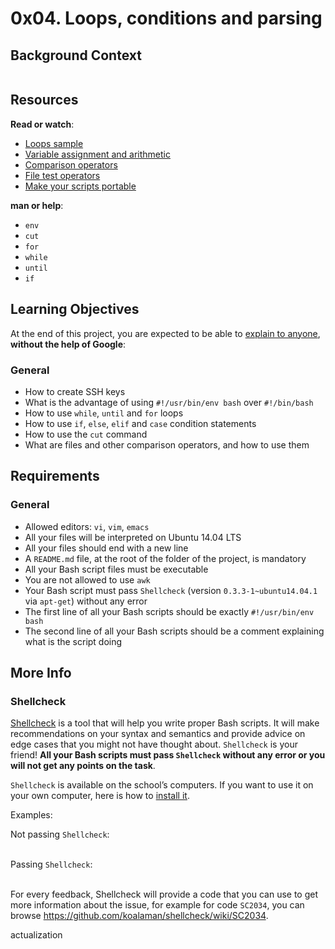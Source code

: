 <h1 class="gap">0x04. Loops, conditions and parsing</h1><div class="gap" id="project-description">
<h2>Background Context</h2>
<p><a href="https://youtu.be/BC2neyc5GcI" target="_blank"><img alt="" src="https://holbertonintranet.s3.amazonaws.com/uploads/medias/2019/6/b07e3333b1edfb9beed5.png?X-Amz-Algorithm=AWS4-HMAC-SHA256&amp;X-Amz-Credential=AKIARDDGGGOUWMNL5ANN%2F20210904%2Fus-east-1%2Fs3%2Faws4_request&amp;X-Amz-Date=20210904T211615Z&amp;X-Amz-Expires=86400&amp;X-Amz-SignedHeaders=host&amp;X-Amz-Signature=e64d93906c334792039ca60e7ecb4fc20b34d3d85003827efee111641a2dfc8c" style=""/></a></p>
<h2>Resources</h2>
<p><strong>Read or watch</strong>:</p>
<ul>
<li><a 6mzdeyytpw9r1k0hbkfubq"="" href="/rltoken/XnVjFM8a1W4RfRu4TCPY-g" rltoken="" target="_blank" title="Loops sample" tkpmmkxbw4dgkxdkt51fza"="" zoh3mqvvhyo_itinhksv6q"="">Loops sample</a> </li>
<li><a href="/rltoken/IM0Gv6VPzwAmqzlJxETZkw" target="_blank" title="Variable assignment and arithmetic">Variable assignment and arithmetic</a> </li>
<li><a href="/rltoken/K3E6xI9-goDM-93vsjCpPA" target="_blank" title="Comparison operators">Comparison operators</a> </li>
<li><a href="/rltoken/0OZLLDT28KrRZdid-l6hwg" target="_blank" title="File test operators">File test operators</a> </li>
<li><a href="/rltoken/Dyrnap2UC-LrzrmCOJRx8A" target="_blank" title="Make your scripts portable">Make your scripts portable</a> </li>
</ul>
<p><strong>man or help</strong>:</p>
<ul>
<li><code>env</code></li>
<li><code>cut</code></li>
<li><code>for</code></li>
<li><code>while</code></li>
<li><code>until</code></li>
<li><code>if</code></li>
</ul>
<h2>Learning Objectives</h2>
<p>At the end of this project, you are expected to be able to <a href="/rltoken/GXTAfCK7jqnNboT4MNdPFg" target="_blank" title="explain to anyone">explain to anyone</a>, <strong>without the help of Google</strong>:</p>
<h3>General</h3>
<ul>
<li>How to create SSH keys</li>
<li>What is the advantage of using  <code>#!/usr/bin/env bash</code> over <code>#!/bin/bash</code></li>
<li>How to use <code>while</code>, <code>until</code> and <code>for</code> loops</li>
<li>How to use <code>if</code>, <code>else</code>, <code>elif</code> and <code>case</code> condition statements</li>
<li>How to use the <code>cut</code> command</li>
<li>What are files and other comparison operators, and how to use them</li>
</ul>
<h2>Requirements</h2>
<h3>General</h3>
<ul>
<li>Allowed editors: <code>vi</code>, <code>vim</code>, <code>emacs</code></li>
<li>All your files will be interpreted on Ubuntu 14.04 LTS</li>
<li>All your files should end with a new line</li>
<li>A <code>README.md</code> file, at the root of the folder of the project, is mandatory</li>
<li>All your Bash script files must be executable</li>
<li>You are not allowed to use <code>awk</code></li>
<li>Your Bash script must pass <code>Shellcheck</code> (version <code>0.3.3-1~ubuntu14.04.1</code> via <code>apt-get</code>) without any error</li>
<li>The first line of all your Bash scripts should be exactly <code>#!/usr/bin/env bash</code></li>
<li>The second line of all your Bash scripts should be a comment explaining what is the script doing</li>
</ul>
<h2>More Info</h2>
<h3>Shellcheck</h3>
<p><a href="/rltoken/E7Pr2zeM3cdY5-C0HKwtbw" target="_blank" title="Shellcheck">Shellcheck</a> is a tool that will help you write proper Bash scripts. It will make recommendations on your syntax and semantics and provide advice on edge cases that you might not have thought about. <code>Shellcheck</code> is your friend! <strong>All your Bash scripts must pass <code>Shellcheck</code> without any error or you will not get any points on the task</strong>.</p>
<p><code>Shellcheck</code> is available on the school’s computers. If you want to use it on your own computer, here is how to <a href="/rltoken/SOX0HZTMgzHbcxrvU1X4hw" target="_blank" title="install it">install it</a>.</p>
<p>Examples:</p>
<p>Not passing <code>Shellcheck</code>:<br/>
<br/>
<img alt="" src="https://s3.amazonaws.com/intranet-projects-files/holbertonschool-sysadmin_devops/251/Vxotqyj.png" style=""/></p>
<p>Passing <code>Shellcheck</code>:<br/>
<br/>
<img alt="" src="https://s3.amazonaws.com/intranet-projects-files/holbertonschool-sysadmin_devops/251/ubHWxDU.png" style=""/></p>
<p>For every feedback, Shellcheck will provide a code that you can use to get more information about the issue, for example for code <code>SC2034</code>, you can browse <a href="/rltoken/1SeRQAUtYIpfXXIQeD1PFQ" target="_blank" title="https://github.com/koalaman/shellcheck/wiki/SC2034">https://github.com/koalaman/shellcheck/wiki/SC2034</a>.</p>
</div>actualization
